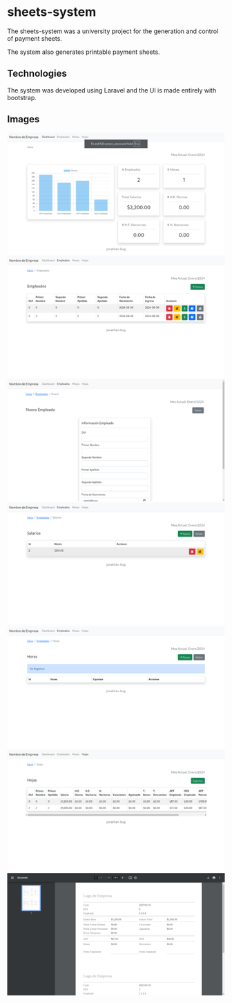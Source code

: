 # sheets-system
The sheets-system was a university project for the generation and control of payment sheets.

The system also generates printable payment sheets.
## Technologies
The system was developed using Laravel and the UI is made entirely with bootstrap.
## Images
![Images of the system](/images/img00.png)
![Images of the system](/images/img01.png)
![Images of the system](/images/img02.png)
![Images of the system](/images/img03.png)
![Images of the system](/images/img04.png)
![Images of the system](/images/img05.png)
![Images of the system](/images/img06.png)
